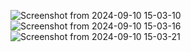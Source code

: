 ![Screenshot from 2024-09-10 15-03-10](https://github.com/user-attachments/assets/d89e7c2e-45c6-422e-9707-f8ccfeb89ca9)
![Screenshot from 2024-09-10 15-03-16](https://github.com/user-attachments/assets/ccf2be07-be1a-4c5c-935c-6cf25192631c)
![Screenshot from 2024-09-10 15-03-21](https://github.com/user-attachments/assets/07580552-d42d-440d-b962-b70e464e299a)
